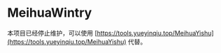 # MeihuaWintry

本项目已经停止维护，可以使用 [https://tools.yueyinqiu.top/MeihuaYishu](https://tools.yueyinqiu.top/MeihuaYishu) 代替。